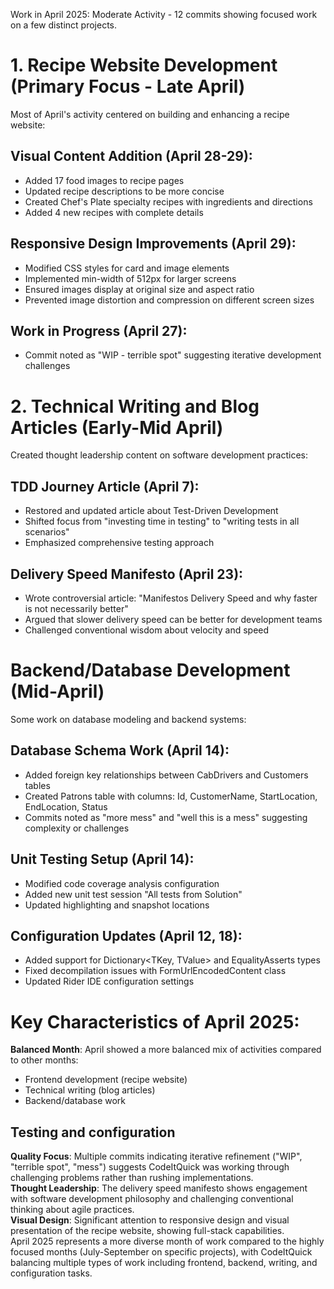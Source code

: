 ﻿---
layout: post
name: April Side Project Summary
description: AI Summaries of work completed on side projects
image: spartan_zombie.webp
time: "2m:24s"
tags: quality all
---
Work in April 2025:
Moderate Activity - 12 commits showing focused work on a few distinct projects.  
# 1. Recipe Website Development (Primary Focus - Late April)  
Most of April's activity centered on building and enhancing a recipe website:

## Visual Content Addition (April 28-29):  
* Added 17 food images to recipe pages  
* Updated recipe descriptions to be more concise  
* Created Chef's Plate specialty recipes with ingredients and directions  
* Added 4 new recipes with complete details  
## Responsive Design Improvements (April 29):  
* Modified CSS styles for card and image elements  
* Implemented min-width of 512px for larger screens  
* Ensured images display at original size and aspect ratio  
* Prevented image distortion and compression on different screen sizes  
## Work in Progress (April 27):  
* Commit noted as "WIP - terrible spot" suggesting iterative development challenges  

# 2. Technical Writing and Blog Articles (Early-Mid April)  
Created thought leadership content on software development practices:  

## TDD Journey Article (April 7):  
* Restored and updated article about Test-Driven Development  
* Shifted focus from "investing time in testing" to "writing tests in all scenarios"  
* Emphasized comprehensive testing approach  

## Delivery Speed Manifesto (April 23):  
* Wrote controversial article: "Manifestos Delivery Speed and why faster is not necessarily better"  
* Argued that slower delivery speed can be better for development teams  
* Challenged conventional wisdom about velocity and speed  

# Backend/Database Development (Mid-April)  
Some work on database modeling and backend systems:

## Database Schema Work (April 14):  
* Added foreign key relationships between CabDrivers and Customers tables  
* Created Patrons table with columns: Id, CustomerName, StartLocation, EndLocation, Status  
* Commits noted as "more mess" and "well this is a mess" suggesting complexity or challenges  

## Unit Testing Setup (April 14):  
* Modified code coverage analysis configuration  
* Added new unit test session "All tests from Solution"  
* Updated highlighting and snapshot locations  

## Configuration Updates (April 12, 18):  
* Added support for Dictionary<TKey, TValue> and EqualityAsserts types    
* Fixed decompilation issues with FormUrlEncodedContent class   
* Updated Rider IDE configuration settings  
# Key Characteristics of April 2025:  
**Balanced Month**: April showed a more balanced mix of activities compared to other months:    
* Frontend development (recipe website)    
* Technical writing (blog articles)   
* Backend/database work  
## Testing and configuration  
**Quality Focus**: Multiple commits indicating iterative refinement ("WIP", "terrible spot", "mess") suggests CodeItQuick was working through challenging problems rather than rushing implementations.    
**Thought Leadership**: The delivery speed manifesto shows engagement with software development philosophy and challenging conventional thinking about agile practices.   
**Visual Design**: Significant attention to responsive design and visual presentation of the recipe website, showing full-stack capabilities.  
April 2025 represents a more diverse month of work compared to the highly focused months (July-September on specific projects), with CodeItQuick balancing multiple types of work including frontend, backend, writing, and configuration tasks.      